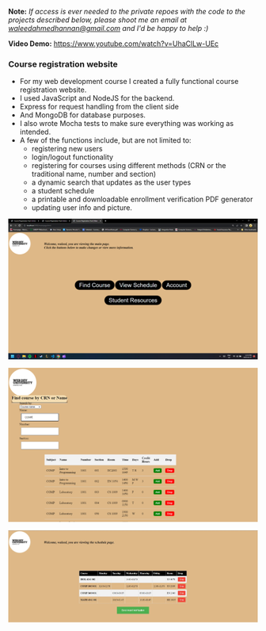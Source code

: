 **Note:** _If access is ever needed to the private repoes with the code to the projects described below, please shoot me an email at waleedahmedhannan@gmail.com and I'd be happy to help :)_

**Video Demo:** https://www.youtube.com/watch?v=UhaClLw-UEc

### Course registration website

* For my web development course I created a fully functional course registration website.
* I used JavaScript and NodeJS for the backend. 
* Express for request handling from the client side 
* And MongoDB for database purposes.
* I also wrote Mocha tests to make sure everything was working as intended.  
* A few of the functions include, but are not limited to:
    * registering new users
    * login/logout functionality
    * registering for courses using different methods (CRN or the traditional name, number and section)
    * a dynamic search that updates as the user types
    * a student schedule
    * a printable and downloadable enrollment verification PDF generator
    * updating user info and picture.

![Course Registratrion Main page](Pictures/image_2023-04-27_124519554.png)

![Course Registratrion Register page](Pictures/registerpage.png)

![Course Registratrion Schedule](Pictures/schedule.jpg)
